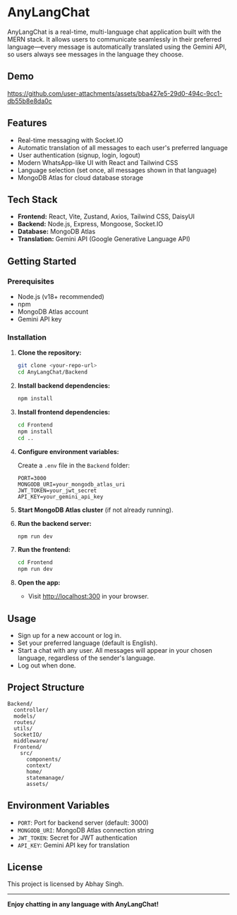 # AnyLangChat

AnyLangChat is a real-time, multi-language chat application built with the MERN stack. It allows users to communicate seamlessly in their preferred language—every message is automatically translated using the Gemini API, so users always see messages in the language they choose.

## Demo
https://github.com/user-attachments/assets/bba427e5-29d0-494c-9cc1-db55b8e8da0c
## Features

- Real-time messaging with Socket.IO
- Automatic translation of all messages to each user's preferred language
- User authentication (signup, login, logout)
- Modern WhatsApp-like UI with React and Tailwind CSS
- Language selection (set once, all messages shown in that language)
- MongoDB Atlas for cloud database storage

## Tech Stack

- **Frontend:** React, Vite, Zustand, Axios, Tailwind CSS, DaisyUI
- **Backend:** Node.js, Express, Mongoose, Socket.IO
- **Database:** MongoDB Atlas
- **Translation:** Gemini API (Google Generative Language API)

## Getting Started

### Prerequisites
- Node.js (v18+ recommended)
- npm
- MongoDB Atlas account
- Gemini API key

### Installation

1. **Clone the repository:**
   ```sh
   git clone <your-repo-url>
   cd AnyLangChat/Backend
   ```

2. **Install backend dependencies:**
   ```sh
   npm install
   ```

3. **Install frontend dependencies:**
   ```sh
   cd Frontend
   npm install
   cd ..
   ```

4. **Configure environment variables:**

   Create a `.env` file in the `Backend` folder:
   ```env
   PORT=3000
   MONGODB_URI=your_mongodb_atlas_uri
   JWT_TOKEN=your_jwt_secret
   API_KEY=your_gemini_api_key
   ```

5. **Start MongoDB Atlas cluster** (if not already running).

6. **Run the backend server:**
   ```sh
   npm run dev
   ```

7. **Run the frontend:**
   ```sh
   cd Frontend
   npm run dev
   ```

8. **Open the app:**
   - Visit [http://localhost:300](http://localhost:300) in your browser.

## Usage

- Sign up for a new account or log in.
- Set your preferred language (default is English).
- Start a chat with any user. All messages will appear in your chosen language, regardless of the sender's language.
- Log out when done.

## Project Structure

```
Backend/
  controller/
  models/
  routes/
  utils/
  SocketIO/
  middleware/
  Frontend/
    src/
      components/
      context/
      home/
      statemanage/
      assets/
```

## Environment Variables

- `PORT`: Port for backend server (default: 3000)
- `MONGODB_URI`: MongoDB Atlas connection string
- `JWT_TOKEN`: Secret for JWT authentication
- `API_KEY`: Gemini API key for translation

## License

This project is licensed by Abhay Singh.

---

**Enjoy chatting in any language with AnyLangChat!**
